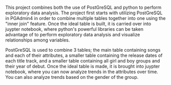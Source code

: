 This project combines both the use of PostGreSQL and python to perform exploratory data analysis. The project first starts with utilizing PostGreSQL in PGAdmin4 in order to combine multiple tables together into one using the "inner join" feature. Once the ideal table is built, it is carried over into juypter notebook, where python's powerful libraries can be taken advantage of to perform exploratory data analysis and visualize relationships among variables.

PostGreSQL is used to combine 3 tables; the main table containing songs and each of their attributes, a smaller table containing the release dates of each title track, and a smaller table containing all girl and boy groups and their year of debut. Once the ideal table is made, it is brought into juypter notebook, where you can now analyze trends in the attributes over time. You can also analyze trends based on the gender of the group. 

